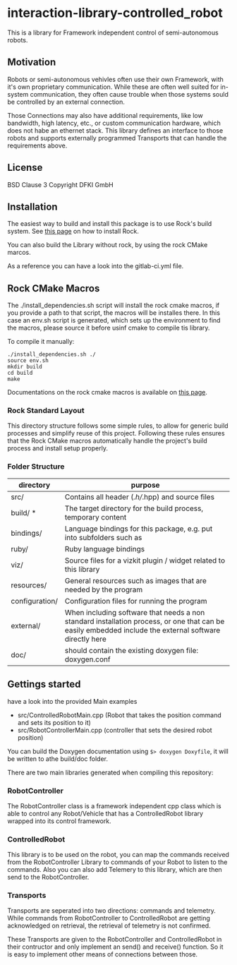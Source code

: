 # interaction-library-controlled_robot


This is a library for Framework independent control of semi-autonomous robots.


## Motivation

Robots or semi-autonomous vehivles often use their own Framework, with it's own proprietary communication.
While these are often well suited for in-system communication, they often cause trouble when those systems sould be controlled by an external connection.

Those Connections may also have additional requirements, like low bandwidth, high latency, etc., or custom communication hardware, which does not habe an ethernet stack.
This library defines an interface to those robots and supports externally programmed Transports that can handle the requirements above.


## License

BSD Clause 3
Copyright DFKI GmbH


## Installation

The easiest way to build and install this package is to use Rock's build system.
See [this page](http://rock-robotics.org/stable/documentation/installation.html)
on how to install Rock.

You can also build the Library without rock, by using the rock CMake marcos.

As a reference you can have a look into the gitlab-ci.yml file.

## Rock CMake Macros

The ./install_dependencies.sh script will install the rock cmake macros, if you provide a path to that script, the macros will be installes there.
In this case an env.sh script is generated, which sets up the environment to find the macros, please source it before usinf cmake to compile tis library.

To compile it manually:

    ./install_dependencies.sh ./
    source env.sh
    mkdir build
    cd build
    make

Documentations on the rock cmake macros is available on [this page](http://rock-robotics.org/stable/documentation/packages/cmake_macros.html).


### Rock Standard Layout

This directory structure follows some simple rules, to allow for generic build
processes and simplify reuse of this project. Following these rules ensures that
the Rock CMake macros automatically handle the project's build process and
install setup properly.

### Folder Structure

| directory         |       purpose                                                        |
| ----------------- | ------------------------------------------------------               |
| src/              | Contains all header (*.h/*.hpp) and source files                     |
| build/ *          | The target directory for the build process, temporary content        |
| bindings/         | Language bindings for this package, e.g. put into subfolders such as |
| ruby/             | Ruby language bindings                                               |
| viz/              | Source files for a vizkit plugin / widget related to this library    |
| resources/        | General resources such as images that are needed by the program      |
| configuration/    | Configuration files for running the program                          |
| external/         | When including software that needs a non standard installation process, or one that can be easily embedded include the external software directly here |
| doc/              | should contain the existing doxygen file: doxygen.conf               |




## Gettings started

have a look into the provided Main examples

* src/ControlledRobotMain.cpp (Robot that takes the position command and sets its position to it)
* src/RobotControllerMain.cpp (controller that sets the desired robot position)

You can build the Doxygen documentation using `$> doxygen Doxyfile`, it will be written to athe build/doc folder.


There are two main libraries generated when compiling this repository:

### RobotController

The RobotController class is a framework independent cpp class which is able to control any Robot/Vehicle that has a ControlledRobot library wrapped into its control framework.

### ControlledRobot

This library is to be used on the robot, you can map the commands received from the RobotController Library to commands of your Robot to listen to the commands.
Also you can also add Telemery to this library, which are then send to the RobotController.


### Transports

Transports are seperated into two directions: commands and telemetry.
While commands from RobotController to ControlledRobot are getting acknowledged on retrieval, the retrieval of telemetry is not confirmed.

These Transports are given to the RobotController and ControlledRobot in their contructor and only implement an send() and receive() function.
So it is easy to implement other means of connections between those.

